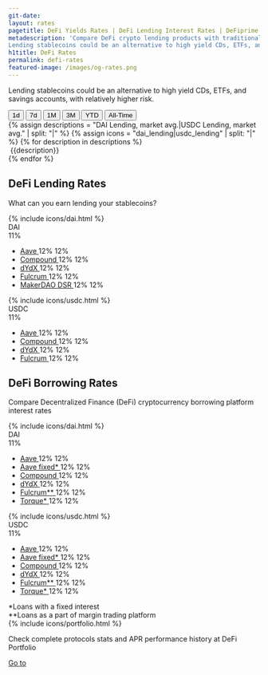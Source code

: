 ```yaml
---
git-date:
layout: rates
pagetitle: DeFi Yields Rates | DeFi Lending Interest Rates | DeFiprime.com
metadescription: 'Compare DeFi crypto lending products with traditional financial system offerings.
Lending stablecoins could be an alternative to high yield CDs, ETFs, and savings accounts, with relatively higher risk. Crypto lending rates comparison.'
h1title: DeFi Rates
permalink: defi-rates
featured-image: /images/og-rates.png
---
```


<section class="text-center">
    <p class="fs-20 fs-sm-16 lh-180 color-primary mb-40 mb-sm-25 mw-730 mx-auto">Lending stablecoins could be an alternative to high yield CDs, ETFs, and savings accounts, with relatively higher risk.</p>
    <p class="fs-15 fs-sm-14 lh-160 color-primary-light mb-25"></p>
</section>
<section class="text-center">
    <div class="wrapper-buttons">
        <button class="period-button" data-period="0">1d</button>
        <button class="period-button" data-period="1">7d</button>
        <button class="period-button active" data-period="2">1M</button>
        <button class="period-button" data-period="3">3M</button>
        <button class="period-button" data-period="4">YTD</button>
        <button class="period-button" data-period="5">All-Time</button>
    </div>
    <div class="wrapper-graphs">
        <div id="tv-chart-container"></div>
    </div>
    <div class="flex jc-c wrapper-mark">
        {% assign descriptions = "DAI Lending, market avg.|USDC Lending, market avg." | split: "|" %}
        {% assign icons = "dai_lending|usdc_lending" | split: "|" %}
        {% for description in descriptions %}
        <div class="flex item-mark">
            <img class="lazyload" data-src="/images/{{icons[forloop.index0]}}.svg">
            <span>{{description}}</span>
        </div>
        {% endfor %}
    </div>
</section>

<section class="pt-120 pb-20 pt-xl-90 pb-xl-0 pt-md-45">
    <div class="text-center">
        <h2 class="mb-25 mb-sm-0">DeFi Lending Rates</h2>
        <p class="fs-20 fs-sm-16 lh-180 color-primary mb-50 mb-sm-25">What can you earn lending your stablecoins?</p>
    </div>
    <div class="flex fd-md-c jc-sa">
        <div class="flex d-column col-4 col-md-6 col-sm-12 lending-wrapper" data-token="dai">
            <div class="provider-crypto">
                <div class="icon-provider flex">
                    {% include icons/dai.html %}
                </div>
                <div class="data-provider">
                    <div class="name-provider">DAI</div>
                    <div class="value-provider"><span class="lending-mean" title="Market average today">11</span><span class="fw-300">%</span></div>
                </div>
            </div>
            <div class="data-crypto">
                <ul class="list-crypto">
                    <li class="item-crypto">
                        <a href="https://app.aave.com/" class="inline-flex list-crypto-name list-liquidity-name">
                            <span class="value" data-market="aave">Aave</span>
                        </a>
                        <span class="list-crypto-today"><span class="value">12</span><span class="fw-300">%</span></span>
                        <span class="list-crypto-month"><span class="value">12</span><span class="fw-300">%</span></span>
                    </li>
                    <li class="item-crypto">
                        <a href="https://compound.finance/" class="inline-flex list-crypto-name list-liquidity-name">
                            <span class="value" data-market="compound_v2">Compound</span>
                        </a>
                        <span class="list-crypto-today"><span class="value">12</span><span class="fw-300">%</span></span>
                        <span class="list-crypto-month"><span class="value">12</span><span class="fw-300">%</span></span>
                    </li>
                    <li class="item-crypto">
                        <a href="https://trade.dydx.exchange/balances" class="inline-flex list-crypto-name list-liquidity-name">
                            <span class="value" data-market="dydx">dYdX</span>
                        </a>
                        <span class="list-crypto-today"><span class="value">12</span><span class="fw-300">%</span></span>
                        <span class="list-crypto-month"><span class="value">12</span><span class="fw-300">%</span></span>
                    </li>
                    <li class="item-crypto">
                        <a href="https://fulcrum.trade/" class="inline-flex list-crypto-name list-liquidity-name">
                            <span class="value" data-market="fulcrum">Fulcrum</span>
                        </a>
                        <span class="list-crypto-today"><span class="value">12</span><span class="fw-300">%</span></span>
                        <span class="list-crypto-month"><span class="value">12</span><span class="fw-300">%</span></span>
                    </li>
                    <li class="item-crypto">
                        <a href="https://oasis.app/save" class="inline-flex list-crypto-name list-liquidity-name">
                            <span class="value" data-market="dsr">MakerDAO DSR</span>
                        </a>
                        <span class="list-crypto-today"><span class="value">12</span><span class="fw-300">%</span></span>
                        <span class="list-crypto-month"><span class="value">12</span><span class="fw-300">%</span></span>
                    </li>
                </ul>
            </div>
        </div>
        <div class="flex d-column col-4 col-md-6 col-sm-12 lending-wrapper" data-token="usdc">
            <div class="provider-crypto">
                <div class="icon-provider flex">
                    {% include icons/usdc.html %}
                </div>
                <div class="data-provider">
                    <div class="name-provider">USDC</div>
                    <div class="value-provider"><span class="lending-mean" title="Market average today">11</span><span class="fw-300">%</span></div>
                </div>
            </div>
            <div class="data-crypto">
                <ul class="list-crypto">
                    <li class="item-crypto">
                        <a href="https://app.aave.com/" class="inline-flex list-crypto-name list-liquidity-name">
                            <span class="value" data-market="aave">Aave</span>
                        </a>
                        <span class="list-crypto-today"><span class="value">12</span><span class="fw-300">%</span></span>
                        <span class="list-crypto-month"><span class="value">12</span><span class="fw-300">%</span></span>
                    </li>
                    <li class="item-crypto">
                        <a href="https://compound.finance/" class="inline-flex list-crypto-name list-liquidity-name">
                            <span class="value" data-market="compound_v2">Compound</span>
                        </a>
                        <span class="list-crypto-today"><span class="value">12</span><span class="fw-300">%</span></span>
                        <span class="list-crypto-month"><span class="value">12</span><span class="fw-300">%</span></span>
                    </li>
                    <li class="item-crypto">                        
                        <a href="https://trade.dydx.exchange/balances" class="inline-flex list-crypto-name list-liquidity-name">
                            <span class="value" data-market="dydx">dYdX</span>
                        </a>
                        <span class="list-crypto-today"><span class="value">12</span><span class="fw-300">%</span></span>
                        <span class="list-crypto-month"><span class="value">12</span><span class="fw-300">%</span></span>
                    </li>
                    <li class="item-crypto">
                        <a href="https://fulcrum.trade/" class="inline-flex list-crypto-name list-liquidity-name">
                            <span class="value" data-market="fulcrum">Fulcrum</span>
                        </a>
                        <span class="list-crypto-today"><span class="value">12</span><span class="fw-300">%</span></span>
                        <span class="list-crypto-month"><span class="value">12</span><span class="fw-300">%</span></span>
                    </li>
                </ul>
            </div>
        </div>
    </div>
</section>

<section class="pt-120 pt-md-45 pb-45">
    <div class="text-center">
        <h2 class="mb-25">DeFi Borrowing Rates</h2>
        <p class="fs-20 lh-180 color-primary mb-50">Compare Decentralized Finance (DeFi) cryptocurrency borrowing platform interest rates</p>
    </div>
    <div class="flex fd-md-c jc-sa">
        <div class="flex d-column col-4 col-md-6 col-sm-12 borrowing-wrapper" data-token="dai">
            <div class="provider-crypto">
                <div class="icon-provider flex">
                    {% include icons/dai.html %}
                </div>
                <div class="data-provider">
                    <div class="name-provider">DAI</div>
                    <div class="value-provider"><span class="borrowing-mean">11</span><span class="fw-300">%</span></div>
                </div>
            </div>
            <div class="data-crypto">
                <ul class="list-crypto">
                    <li class="item-crypto">
                        <a href="https://app.aave.com/" class="inline-flex list-crypto-name list-liquidity-name">
                            <span class="value" data-market="aave">Aave</span>
                        </a>
                        <span class="list-crypto-today"><span class="value">12</span><span class="fw-300">%</span></span>
                        <span class="list-crypto-month"><span class="value">12</span><span class="fw-300">%</span></span>
                    </li>
                    <li class="item-crypto">
                        <a href="https://app.aave.com/" class="inline-flex list-crypto-name list-liquidity-name">
                            <span class="value"  data-market="aave_fixed">Aave fixed*</span>
                        </a>
                        <span class="list-crypto-today"><span class="value">12</span><span class="fw-300">%</span></span>
                        <span class="list-crypto-month"><span class="value">12</span><span class="fw-300">%</span></span>
                    </li>
                    <li class="item-crypto">
                        <a href="https://compound.finance/" class="inline-flex list-crypto-name list-liquidity-name">
                            <span class="value" data-market="compound_v2">Compound</span>
                        </a>
                        <span class="list-crypto-today"><span class="value">12</span><span class="fw-300">%</span></span>
                        <span class="list-crypto-month"><span class="value">12</span><span class="fw-300">%</span></span>
                    </li>
                    <li class="item-crypto">
                        <a href="https://trade.dydx.exchange/balances" class="inline-flex list-crypto-name list-liquidity-name">
                            <span class="value" data-market="dydx">dYdX</span>
                        </a>
                        <span class="list-crypto-today"><span class="value">12</span><span class="fw-300">%</span></span>
                        <span class="list-crypto-month"><span class="value">12</span><span class="fw-300">%</span></span>
                    </li>
                    <li class="item-crypto">
                        <a href="https://fulcrum.trade/" class="inline-flex list-crypto-name list-liquidity-name">
                            <span class="value" data-market="fulcrum">Fulcrum**</span>
                        </a>
                        <span class="list-crypto-today"><span class="value">12</span><span class="fw-300">%</span></span>
                        <span class="list-crypto-month"><span class="value">12</span><span class="fw-300">%</span></span>
                    </li>
                    <li class="item-crypto">
                        <a href="https://torque.loans/" class="inline-flex list-crypto-name list-liquidity-name">
                            <span class="value" data-market="torque">Torque*</span>
                        </a>
                        <span class="list-crypto-today"><span class="value">12</span><span class="fw-300">%</span></span>
                        <span class="list-crypto-month"><span class="value">12</span><span class="fw-300">%</span></span>
                    </li>
                </ul>
            </div>
        </div>
        <div class="flex d-column col-4 col-md-6 col-sm-12 borrowing-wrapper" data-token="usdc">
            <div class="provider-crypto">
                <div class="icon-provider flex">
                    {% include icons/usdc.html %}
                </div>
                <div class="data-provider">
                    <div class="name-provider">USDC</div>
                    <div class="value-provider"><span class="borrowing-mean">11</span><span class="fw-300">%</span></div>
                </div>
            </div>
            <div class="data-crypto">
                <ul class="list-crypto">
                    <li class="item-crypto">
                        <a href="https://app.aave.com/" class="inline-flex list-crypto-name list-liquidity-name">
                            <span class="value" data-market="aave">Aave</span>
                        </a>
                        <span class="list-crypto-today"><span class="value">12</span><span class="fw-300">%</span></span>
                        <span class="list-crypto-month"><span class="value">12</span><span class="fw-300">%</span></span>
                    </li>
                    <li class="item-crypto">
                        <a href="https://app.aave.com/" class="inline-flex list-crypto-name list-liquidity-name">
                            <span class="value"  data-market="aave_fixed">Aave fixed*</span>
                        </a>
                        <span class="list-crypto-today"><span class="value">12</span><span class="fw-300">%</span></span>
                        <span class="list-crypto-month"><span class="value">12</span><span class="fw-300">%</span></span>
                    </li>
                    <li class="item-crypto">
                        <a href="https://compound.finance/" class="inline-flex list-crypto-name list-liquidity-name">
                            <span class="value" data-market="compound_v2">Compound</span>
                        </a>
                        <span class="list-crypto-today"><span class="value">12</span><span class="fw-300">%</span></span>
                        <span class="list-crypto-month"><span class="value">12</span><span class="fw-300">%</span></span>
                    </li>
                    <li class="item-crypto">
                        <a href="https://trade.dydx.exchange/balances" class="inline-flex list-crypto-name list-liquidity-name">
                            <span class="value" data-market="dydx">dYdX</span>
                        </a>
                        <span class="list-crypto-today"><span class="value">12</span><span class="fw-300">%</span></span>
                        <span class="list-crypto-month"><span class="value">12</span><span class="fw-300">%</span></span>
                    </li>
                    <li class="item-crypto">
                        <a href="https://fulcrum.trade/" class="inline-flex list-crypto-name list-liquidity-name">
                            <span class="value" data-market="fulcrum">Fulcrum**</span>
                        </a>
                        <span class="list-crypto-today"><span class="value">12</span><span class="fw-300">%</span></span>
                        <span class="list-crypto-month"><span class="value">12</span><span class="fw-300">%</span></span>
                    </li>
                    <li class="item-crypto">
                        <a href="https://torque.loans/" class="inline-flex list-crypto-name list-liquidity-name">
                            <span class="value" data-market="torque">Torque*</span>
                        </a>
                        <span class="list-crypto-today"><span class="value">12</span><span class="fw-300">%</span></span>
                        <span class="list-crypto-month"><span class="value">12</span><span class="fw-300">%</span></span>
                    </li>
                </ul>
            </div>
        </div>
    </div>
    <div class="description">*Loans with a fixed interest</div>
    <div class="description">**Loans as a part of margin trading platform</div>

</section>

<section class="section-portfolio">
    <div class="flex ai-c f-lg-wrap">
        <div class="icon-portfolio flex jc-c ai-c">
            {% include icons/portfolio.html %}
        </div>
        <div class="info-portfolio">
            <p class="lh-140 color-white">Check complete protocols stats and APR performance history at DeFi <span class="color-orange">Portfolio</span></p>
        </div>
        <a class="button-portfolio flex jc-c ai-c" href="https://portfolio.defiprime.com/opportunities">Go to</a>
    </div>
</section>


<div id="overlay">
<div class="spinner"></div>
</div>

<script src="https://unpkg.com/array-flat-polyfill"></script>
<script src="https://unpkg.com/lightweight-charts@1.0.0/dist/lightweight-charts.standalone.production.js"></script>
<script src="/assets/js/defi_rates.js"></script>
